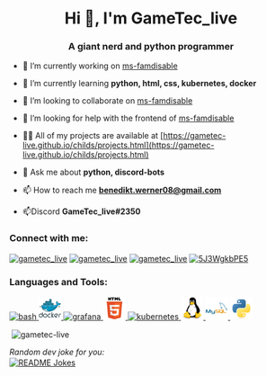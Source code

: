 <h1 align="center">Hi 👋, I'm GameTec_live</h1>
<h3 align="center">A giant nerd and python programmer</h3>

- 🔭 I’m currently working on [ms-famdisable](https://github.com/GameTec-live/msfamdisable)

- 🌱 I’m currently learning **python, html, css, kubernetes, docker**

- 👯 I’m looking to collaborate on [ms-famdisable](https://github.com/GameTec-live/msfamdisable)

- 🤝 I’m looking for help with the frontend of [ms-famdisable](https://github.com/GameTec-live/msfamdisable)

- 👨‍💻 All of my projects are available at [https://gametec-live.github.io/childs/projects.html](https://gametec-live.github.io/childs/projects.html)

- 💬 Ask me about **python, discord-bots**

- 📫 How to reach me **benedikt.werner08@gmail.com**

- 📫Discord **GameTec_live#2350**

<h3 align="left">Connect with me:</h3>
<p align="left">
<a href="https://twitter.com/gametec_live" target="blank"><img align="center" src="https://raw.githubusercontent.com/rahuldkjain/github-profile-readme-generator/master/src/images/icons/Social/twitter.svg" alt="gametec_live" height="30" width="40" /></a>
<a href="https://instagram.com/gametec_live" target="blank"><img align="center" src="https://raw.githubusercontent.com/rahuldkjain/github-profile-readme-generator/master/src/images/icons/Social/instagram.svg" alt="gametec_live" height="30" width="40" /></a>
<a href="https://www.youtube.com/c/gametec_live" target="blank"><img align="center" src="https://raw.githubusercontent.com/rahuldkjain/github-profile-readme-generator/master/src/images/icons/Social/youtube.svg" alt="gametec_live" height="30" width="40" /></a>
<a href="https://discord.gg/5J3WgkbPE5" target="blank"><img align="center" src="https://raw.githubusercontent.com/rahuldkjain/github-profile-readme-generator/master/src/images/icons/Social/discord.svg" alt="5J3WgkbPE5" height="30" width="40" /></a>
</p>

<h3 align="left">Languages and Tools:</h3>
<p align="left"> <a href="https://www.gnu.org/software/bash/" target="_blank"> <img src="https://www.vectorlogo.zone/logos/gnu_bash/gnu_bash-icon.svg" alt="bash" width="40" height="40"/> </a> <a href="https://www.docker.com/" target="_blank"> <img src="https://raw.githubusercontent.com/devicons/devicon/master/icons/docker/docker-original-wordmark.svg" alt="docker" width="40" height="40"/> </a> <a href="https://grafana.com" target="_blank"> <img src="https://www.vectorlogo.zone/logos/grafana/grafana-icon.svg" alt="grafana" width="40" height="40"/> </a> <a href="https://www.w3.org/html/" target="_blank"> <img src="https://raw.githubusercontent.com/devicons/devicon/master/icons/html5/html5-original-wordmark.svg" alt="html5" width="40" height="40"/> </a> <a href="https://kubernetes.io" target="_blank"> <img src="https://www.vectorlogo.zone/logos/kubernetes/kubernetes-icon.svg" alt="kubernetes" width="40" height="40"/> </a> <a href="https://www.linux.org/" target="_blank"> <img src="https://raw.githubusercontent.com/devicons/devicon/master/icons/linux/linux-original.svg" alt="linux" width="40" height="40"/> </a> <a href="https://www.mysql.com/" target="_blank"> <img src="https://raw.githubusercontent.com/devicons/devicon/master/icons/mysql/mysql-original-wordmark.svg" alt="mysql" width="40" height="40"/> </a> <a href="https://www.python.org" target="_blank"> <img src="https://raw.githubusercontent.com/devicons/devicon/master/icons/python/python-original.svg" alt="python" width="40" height="40"/> </a> </p>

<p>&nbsp;<img align="center" src="https://github-readme-stats.vercel.app/api?username=gametec-live&show_icons=true&locale=en" alt="gametec-live" /></p>
<i>Random dev joke for you:</i><br>
<a href="https://readme-jokes.vercel.app"><img align="center" src="https://readme-jokes.vercel.app/api?theme=prussian" alt="README Jokes"></a>
